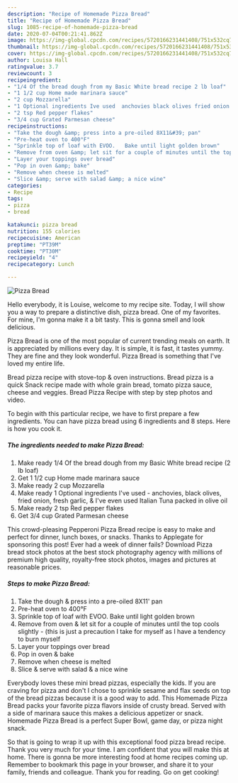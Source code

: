 ```yaml
---
description: "Recipe of Homemade Pizza Bread"
title: "Recipe of Homemade Pizza Bread"
slug: 1085-recipe-of-homemade-pizza-bread
date: 2020-07-04T00:21:41.862Z
image: https://img-global.cpcdn.com/recipes/5720166231441408/751x532cq70/pizza-bread-recipe-main-photo.jpg
thumbnail: https://img-global.cpcdn.com/recipes/5720166231441408/751x532cq70/pizza-bread-recipe-main-photo.jpg
cover: https://img-global.cpcdn.com/recipes/5720166231441408/751x532cq70/pizza-bread-recipe-main-photo.jpg
author: Louisa Hall
ratingvalue: 3.7
reviewcount: 3
recipeingredient:
- "1/4 Of the bread dough from my Basic White bread recipe 2 lb loaf"
- "1 1/2 cup Home made marinara sauce"
- "2 cup Mozzarella"
- "1 Optional ingredients Ive used  anchovies black olives fried onion fresh garlic  Ive even used Italian Tuna packed in olive oil"
- "2 tsp Red pepper flakes"
- "3/4 cup Grated Parmesan cheese"
recipeinstructions:
- "Take the dough &amp; press into a pre-oiled 8X11&#39; pan"
- "Pre-heat oven to 400°F"
- "Sprinkle top of loaf with EVOO.   Bake until light golden brown"
- "Remove from oven &amp; let sit for a couple of minutes until the top cools slightly - (this is just a precaution I take for myself as I have a tendency to burn myself"
- "Layer your toppings over bread"
- "Pop in oven &amp; bake"
- "Remove when cheese is melted"
- "Slice &amp; serve with salad &amp; a nice wine"
categories:
- Recipe
tags:
- pizza
- bread

katakunci: pizza bread 
nutrition: 155 calories
recipecuisine: American
preptime: "PT39M"
cooktime: "PT30M"
recipeyield: "4"
recipecategory: Lunch

---
```



![Pizza Bread](https://img-global.cpcdn.com/recipes/5720166231441408/751x532cq70/pizza-bread-recipe-main-photo.jpg)

Hello everybody, it is Louise, welcome to my recipe site. Today, I will show you a way to prepare a distinctive dish, pizza bread. One of my favorites. For mine, I'm gonna make it a bit tasty. This is gonna smell and look delicious.

Pizza Bread is one of the most popular of current trending meals on earth. It is appreciated by millions every day. It is simple, it is fast, it tastes yummy. They are fine and they look wonderful. Pizza Bread is something that I've loved my entire life.

Bread pizza recipe with stove-top &amp; oven instructions. Bread pizza is a quick Snack recipe made with whole grain bread, tomato pizza sauce, cheese and veggies. Bread Pizza Recipe with step by step photos and video.


To begin with this particular recipe, we have to first prepare a few ingredients. You can have pizza bread using 6 ingredients and 8 steps. Here is how you cook it.

<!--inarticleads1-->

##### The ingredients needed to make Pizza Bread:

1. Make ready 1/4 Of the bread dough from my Basic White bread recipe (2 lb loaf)
1. Get 1 1/2 cup Home made marinara sauce
1. Make ready 2 cup Mozzarella
1. Make ready 1 Optional ingredients I&#39;ve used - anchovies, black olives, fried onion, fresh garlic, &amp; I&#39;ve even used Italian Tuna packed in olive oil
1. Make ready 2 tsp Red pepper flakes
1. Get 3/4 cup Grated Parmesan cheese


This crowd-pleasing Pepperoni Pizza Bread recipe is easy to make and perfect for dinner, lunch boxes, or snacks. Thanks to Applegate for sponsoring this post! Ever had a week of dinner fails? Download Pizza bread stock photos at the best stock photography agency with millions of premium high quality, royalty-free stock photos, images and pictures at reasonable prices. 

<!--inarticleads2-->

##### Steps to make Pizza Bread:

1. Take the dough &amp; press into a pre-oiled 8X11&#39; pan
1. Pre-heat oven to 400°F
1. Sprinkle top of loaf with EVOO.   Bake until light golden brown
1. Remove from oven &amp; let sit for a couple of minutes until the top cools slightly - (this is just a precaution I take for myself as I have a tendency to burn myself
1. Layer your toppings over bread
1. Pop in oven &amp; bake
1. Remove when cheese is melted
1. Slice &amp; serve with salad &amp; a nice wine


Everybody loves these mini bread pizzas, especially the kids. If you are craving for pizza and don&#39;t I chose to sprinkle sesame and flax seeds on top of the bread pizzas because it is a good way to add. This Homemade Pizza Bread packs your favorite pizza flavors inside of crusty bread. Served with a side of marinara sauce this makes a delicious appetizer or snack. Homemade Pizza Bread is a perfect Super Bowl, game day, or pizza night snack. 

So that is going to wrap it up with this exceptional food pizza bread recipe. Thank you very much for your time. I am confident that you will make this at home. There is gonna be more interesting food at home recipes coming up. Remember to bookmark this page in your browser, and share it to your family, friends and colleague. Thank you for reading. Go on get cooking!
